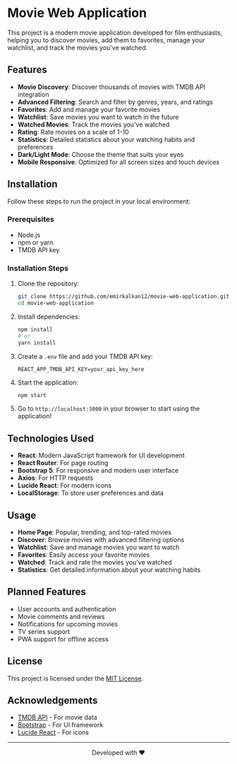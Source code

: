 # Movie Web Application

This project is a modern movie application developed for film enthusiasts, helping you to discover movies, add them to favorites, manage your watchlist, and track the movies you've watched.

## Features

- **Movie Discovery**: Discover thousands of movies with TMDB API integration
- **Advanced Filtering**: Search and filter by genres, years, and ratings
- **Favorites**: Add and manage your favorite movies
- **Watchlist**: Save movies you want to watch in the future
- **Watched Movies**: Track the movies you've watched
- **Rating**: Rate movies on a scale of 1-10
- **Statistics**: Detailed statistics about your watching habits and preferences
- **Dark/Light Mode**: Choose the theme that suits your eyes
- **Mobile Responsive**: Optimized for all screen sizes and touch devices

## Installation

Follow these steps to run the project in your local environment:

### Prerequisites

- Node.js
- npm or yarn
- TMDB API key

### Installation Steps

1. Clone the repository:
   ```bash
   git clone https://github.com/emirkalkan12/movie-web-application.git
   cd movie-web-application
   ```

2. Install dependencies:
   ```bash
   npm install
   # or
   yarn install
   ```

3. Create a `.env` file and add your TMDB API key:
   ```
   REACT_APP_TMDB_API_KEY=your_api_key_here
   ```

4. Start the application:
   ```bash
   npm start
   ```

5. Go to `http://localhost:3000` in your browser to start using the application!

## Technologies Used

- **React**: Modern JavaScript framework for UI development
- **React Router**: For page routing
- **Bootstrap 5**: For responsive and modern user interface
- **Axios**: For HTTP requests
- **Lucide React**: For modern icons
- **LocalStorage**: To store user preferences and data

## Usage

- **Home Page**: Popular, trending, and top-rated movies
- **Discover**: Browse movies with advanced filtering options
- **Watchlist**: Save and manage movies you want to watch
- **Favorites**: Easily access your favorite movies
- **Watched**: Track and rate the movies you've watched
- **Statistics**: Get detailed information about your watching habits

## Planned Features

- User accounts and authentication
- Movie comments and reviews
- Notifications for upcoming movies
- TV series support
- PWA support for offline access

## License

This project is licensed under the [MIT License](LICENSE).

## Acknowledgements

- [TMDB API](https://www.themoviedb.org/documentation/api) - For movie data
- [Bootstrap](https://getbootstrap.com/) - For UI framework
- [Lucide React](https://lucide.dev/) - For icons

---

<p align="center">Developed with ❤️</p>

